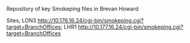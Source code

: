 Repository  of key Smokeping files in Brevan Howard

Sites;
LON3 http://10.176.16.24/cgi-bin/smokeping.cgi?target=BranchOffices;
LHR1 http://10.177.16.24/cgi-bin/smokeping.cgi?target=BranchOffices
